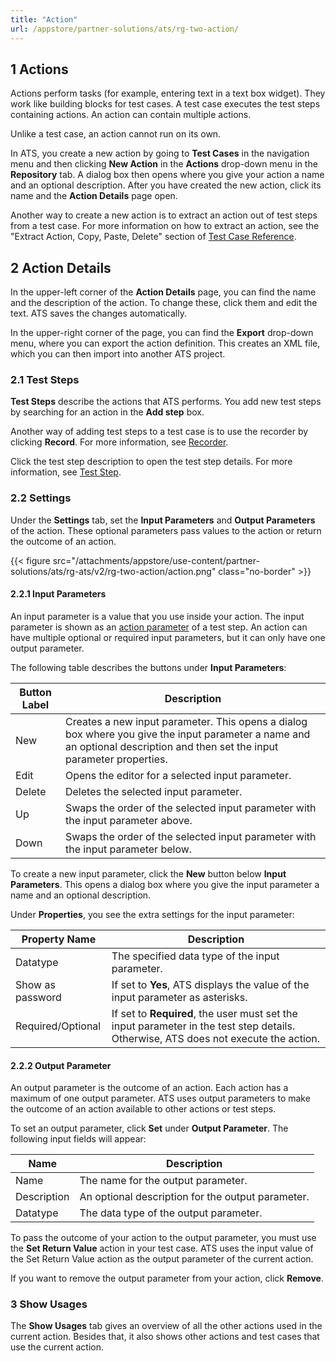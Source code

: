 ```yaml
---
title: "Action"
url: /appstore/partner-solutions/ats/rg-two-action/
---
```


## 1 Actions

Actions perform tasks (for example, entering text in a text box widget). They work like building blocks for test cases. A test case executes the test steps containing actions. An action can contain multiple actions.

Unlike a test case, an action cannot run on its own.

In ATS, you create a new action by going to **Test Cases** in the navigation menu and then clicking **New Action** in the **Actions** drop-down menu in the **Repository** tab. A dialog box then opens where you give your action a name and an optional description. After you have created the new action, click its name and the **Action Details** page open.

Another way to create a new action is to extract an action out of test steps from a test case. For more information on how to extract an action, see the "Extract Action, Copy, Paste, Delete" section of [Test Case Reference](/appstore/partner-solutions/ats/rg-two-test-case/).

## 2 Action Details

In the upper-left corner of the **Action Details** page, you can find the name and the description of the action. To change these, click them and edit the text. ATS saves the changes automatically.

In the upper-right corner of the page, you can find the **Export** drop-down menu, where you can export the action definition. This creates an XML file, which you can then import into another ATS project.

### 2.1 Test Steps

**Test Steps** describe the actions that ATS performs. You add new test steps by searching for an action in the **Add step** box.

Another way of adding test steps to a test case is to use the recorder by clicking **Record**. For more information, see [Recorder](/appstore/partner-solutions/ats/rg-two-recorder/).

Click the test step description to open the test step details. For more information, see [Test Step](/appstore/partner-solutions/ats/rg-two-test-step/).

### 2.2 Settings

Under the **Settings** tab, set the **Input Parameters** and **Output Parameters** of the action. These optional parameters pass values to the action or return the outcome of an action.

{{< figure src="/attachments/appstore/use-content/partner-solutions/ats/rg-ats/v2/rg-two-action/action.png" class="no-border" >}}

#### 2.2.1 Input Parameters

An input parameter is a value that you use inside your action. The input parameter is shown as an [action parameter](/appstore/partner-solutions/ats/rg-two-test-step/#action-parameter) of a test step. An action can have multiple optional or required input parameters, but it can only have one output parameter.

The following table describes the buttons under **Input Parameters**:

| Button Label | Description |
| --- | --- |
| New | Creates a new input parameter. This opens a dialog box where you give the input parameter a name and an optional description and then set the input parameter properties. |
| Edit | Opens the editor for a selected input parameter. |
| Delete | Deletes the selected input parameter. |
| Up | Swaps the order of the selected input parameter with the input parameter above. |
| Down | Swaps the order of the selected input parameter with the input parameter below. |

To create a new input parameter, click the **New** button below **Input Parameters**. This opens a dialog box where you give the input parameter a name and an optional description.

Under **Properties**, you see the extra settings for the input parameter:

| Property Name | Description |
| --- | --- |
| Datatype | The specified data type of the input parameter. |
| Show as password | If set to **Yes**, ATS displays the value of the input parameter as asterisks.  |
| Required/Optional | If set to **Required**, the user must set the input parameter in the test step details. Otherwise, ATS does not execute the action. |

#### 2.2.2 Output Parameter

An output parameter is the outcome of an action. Each action has a maximum of one output parameter. ATS uses output parameters to make the outcome of an action available to other actions or test steps.

To set an output parameter, click **Set** under **Output Parameter**. The following input fields will appear:

| Name | Description |
| --- | --- |
| Name | The name for the output parameter. |
| Description | An optional description for the output parameter. |
| Datatype | The data type of the output parameter. |

To pass the outcome of your action to the output parameter, you must use the **Set Return Value** action in your test case. ATS uses the input value of the Set Return Value action as the output parameter of the current action.

If you want to remove the output parameter from your action, click **Remove**.

### 3 Show Usages

The **Show Usages** tab gives an overview of all the other actions used in the current action. Besides that, it also shows other actions and test cases that use the current action.
